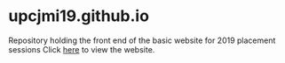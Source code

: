 # upcjmi19.github.io
Repository holding the front end of the basic website for 2019 placement sessions
Click [here](https://upcjmi19.github.io/cs/index.html) to view the website.
